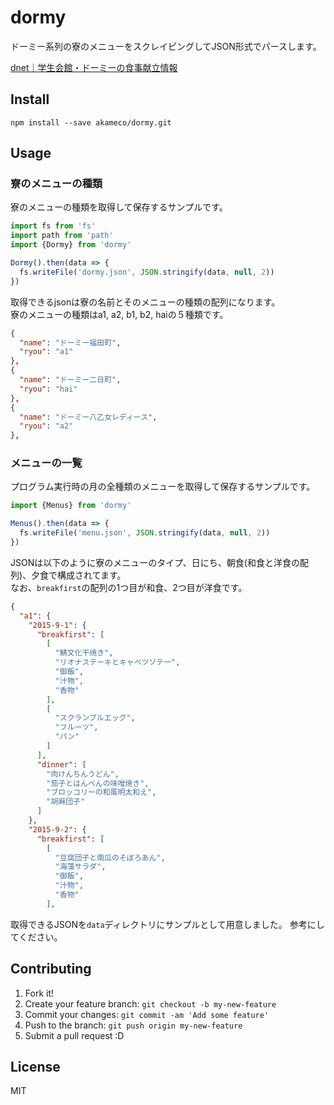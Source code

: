 # dormy
ドーミー系列の寮のメニューをスクレイピングしてJSON形式でパースします。

[dnet｜学生会館・ドーミーの食事献立情報](http://www.dnet.gr.jp/menulist/)

## Install

```
npm install --save akameco/dormy.git
```

## Usage

### 寮のメニューの種類

寮のメニューの種類を取得して保存するサンプルです。

```js
import fs from 'fs'
import path from 'path'
import {Dormy} from 'dormy'

Dormy().then(data => {
  fs.writeFile('dormy.json', JSON.stringify(data, null, 2))
})
```

取得できるjsonは寮の名前とそのメニューの種類の配列になります。  
寮のメニューの種類はa1, a2, b1, b2, haiの５種類です。

```json
{
  "name": "ドーミー福田町",
  "ryou": "a1"
},
{
  "name": "ドーミー二日町",
  "ryou": "hai"
},
{
  "name": "ドーミー八乙女レディース",
  "ryou": "a2"
},
```

### メニューの一覧
プログラム実行時の月の全種類のメニューを取得して保存するサンプルです。

```js
import {Menus} from 'dormy'

Menus().then(data => {
  fs.writeFile('menu.json', JSON.stringify(data, null, 2))
})
```

JSONは以下のように寮のメニューのタイプ、日にち、朝食(和食と洋食の配列)、夕食で構成されてます。  
なお、`breakfirst`の配列の1つ目が和食、2つ目が洋食です。

```json
{
  "a1": {
    "2015-9-1": {
      "breakfirst": [
        [
          "鯖文化干焼き",
          "リオナステーキとキャベツソテー",
          "御飯",
          "汁物",
          "香物"
        ],
        [
          "スクランブルエッグ",
          "フルーツ",
          "パン"
        ]
      ],
      "dinner": [
        "肉けんちんうどん",
        "茄子とはんぺんの味噌焼き",
        "ブロッコリーの和風明太和え",
        "胡麻団子"
      ]
    },
    "2015-9-2": {
      "breakfirst": [
        [
          "豆腐団子と南瓜のそぼろあん",
          "海藻サラダ",
          "御飯",
          "汁物",
          "香物"
        ],
```

取得できるJSONを`data`ディレクトリにサンプルとして用意しました。
参考にしてください。

## Contributing
1. Fork it!
2. Create your feature branch: `git checkout -b my-new-feature`
3. Commit your changes: `git commit -am 'Add some feature'`
4. Push to the branch: `git push origin my-new-feature`
5. Submit a pull request :D

## License
MIT
